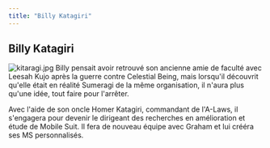 ```yaml
---
title: "Billy Katagiri"
---
```


Billy Katagiri
--------------

![kitaragi.jpg](/images/stories/saga/gundam00/persos/s2/kitaragi.jpg "kitaragi.jpg")
Billy pensait avoir retrouvé son ancienne amie de faculté avec Leesah Kujo après la guerre contre Celestial Being, mais lorsqu'il découvrit qu'elle était en réalité Sumeragi de la même organisation, il n'aura plus qu'une idée, tout faire pour l'arrêter.


Avec l'aide de son oncle Homer Katagiri, commandant de l'A-Laws, il s'engagera pour devenir le dirigeant des recherches en amélioration et étude de Mobile Suit. Il fera de nouveau équipe avec Graham et lui crééra ses MS personnalisés.

